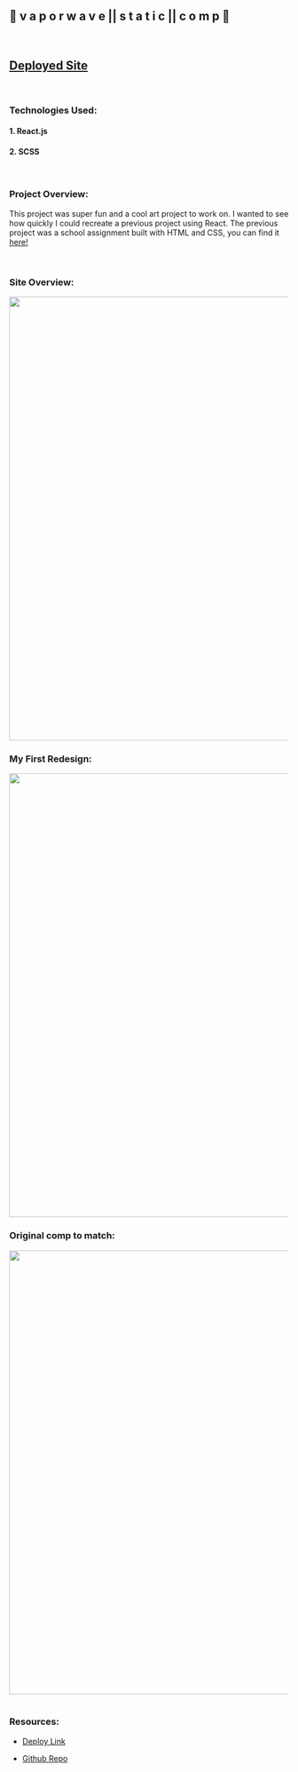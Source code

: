 ## 🌊 v a p o r w a v e || s t a t i c || c o m p 🌊

<br>

## [Deployed Site](https://vaporwave-comp.netlify.app/)

<br>

### Technologies Used:
#### 1. React.js
#### 2. SCSS
<br>

### Project Overview:
  This project was super fun and a cool art project to work on. I wanted to see how quickly I could recreate a previous project using React. The previous project was a school assignment built with HTML and CSS, you can find it [here!](https://github.com/reganlosey/synthwave-static-comp)

<br>

### Site Overview:
<img width="800" src="https://user-images.githubusercontent.com/82983696/156897324-ab3e670b-52a5-4732-a4fe-7ffb42600b2a.png">
<br>

### My First Redesign:
<img width ="800" src="https://user-images.githubusercontent.com/82983696/156897257-6e9f1f24-f41f-4322-8eb1-33243e6c2428.png">


### Original comp to match:
<img width ="800" src="https://user-images.githubusercontent.com/82983696/139769248-d63e056e-3457-47d6-82d3-3a8bfe810f64.png">

<br>
<br>


### Resources:
- [Deploy Link](https://reganlosey.github.io/static-comp/)

- [Github Repo](https://github.com/reganlosey/static-comp)

